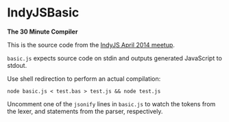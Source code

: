 IndyJSBasic
===========

**The 30 Minute Compiler**

This is the source code from the [IndyJS April 2014 meetup](http://www.meetup.com/indyjs/events/167314462/).

`basic.js` expects source code on stdin and outputs generated JavaScript to stdout.

Use shell redirection to perform an actual compilation:

`node basic.js < test.bas > test.js && node test.js`

Uncomment one of the `jsonify` lines in `basic.js` to watch the tokens from the lexer, and statements from the parser, respectively.
